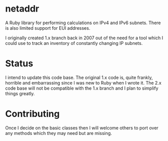 # netaddr
A Ruby library for performing calculations on IPv4 and IPv6 subnets. There is also limited support for EUI addresses.

I originally created 1.x branch back in 2007 out of the need for a tool which I could use to track an
inventory of constantly changing IP subnets.

# Status
I intend to update this code base. The original 1.x code is, quite frankly, horrible and embarrassing since I was
new to Ruby when I wrote it. The 2.x code base will not be compatible with the 1.x branch and I plan to simplify things greatly.

# Contributing
Once I decide on the basic classes then I will welcome others to port over any methods which they may need but are missing.



